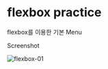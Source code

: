 # flexbox practice
flexbox를 이용한 기본 Menu

Screenshot



![flexbox-01](https://user-images.githubusercontent.com/68219486/88079020-1a118c00-cbb8-11ea-9a3c-b783b302fcb1.PNG)